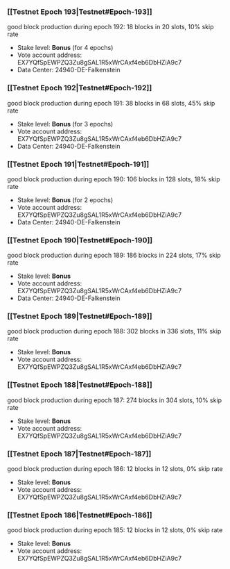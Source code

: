 ### [[Testnet Epoch 193|Testnet#Epoch-193]]
good block production during epoch 192: 18 blocks in 20 slots, 10% skip rate
* Stake level: **Bonus** (for 4 epochs)
* Vote account address: EX7YQfSpEWPZQ3Zu8gSAL1R5xWrCAxf4eb6DbHZiA9c7
* Data Center: 24940-DE-Falkenstein
### [[Testnet Epoch 192|Testnet#Epoch-192]]
good block production during epoch 191: 38 blocks in 68 slots, 45% skip rate
* Stake level: **Bonus** (for 3 epochs)
* Vote account address: EX7YQfSpEWPZQ3Zu8gSAL1R5xWrCAxf4eb6DbHZiA9c7
* Data Center: 24940-DE-Falkenstein
### [[Testnet Epoch 191|Testnet#Epoch-191]]
good block production during epoch 190: 106 blocks in 128 slots, 18% skip rate
* Stake level: **Bonus** (for 2 epochs)
* Vote account address: EX7YQfSpEWPZQ3Zu8gSAL1R5xWrCAxf4eb6DbHZiA9c7
* Data Center: 24940-DE-Falkenstein
### [[Testnet Epoch 190|Testnet#Epoch-190]]
good block production during epoch 189: 186 blocks in 224 slots, 17% skip rate
* Stake level: **Bonus**
* Vote account address: EX7YQfSpEWPZQ3Zu8gSAL1R5xWrCAxf4eb6DbHZiA9c7
* Data Center: 24940-DE-Falkenstein
### [[Testnet Epoch 189|Testnet#Epoch-189]]
good block production during epoch 188: 302 blocks in 336 slots, 11% skip rate
* Stake level: **Bonus**
* Vote account address: EX7YQfSpEWPZQ3Zu8gSAL1R5xWrCAxf4eb6DbHZiA9c7
### [[Testnet Epoch 188|Testnet#Epoch-188]]
good block production during epoch 187: 274 blocks in 304 slots, 10% skip rate
* Stake level: **Bonus**
* Vote account address: EX7YQfSpEWPZQ3Zu8gSAL1R5xWrCAxf4eb6DbHZiA9c7
### [[Testnet Epoch 187|Testnet#Epoch-187]]
good block production during epoch 186: 12 blocks in 12 slots, 0% skip rate
* Stake level: **Bonus**
* Vote account address: EX7YQfSpEWPZQ3Zu8gSAL1R5xWrCAxf4eb6DbHZiA9c7
### [[Testnet Epoch 186|Testnet#Epoch-186]]
good block production during epoch 185: 12 blocks in 12 slots, 0% skip rate
* Stake level: **Bonus**
* Vote account address: EX7YQfSpEWPZQ3Zu8gSAL1R5xWrCAxf4eb6DbHZiA9c7